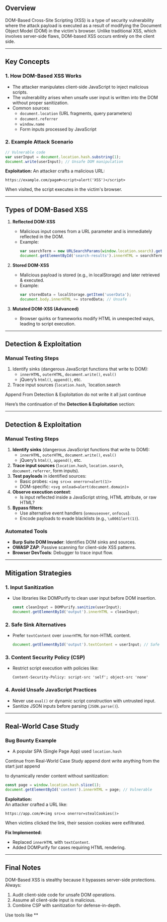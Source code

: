 
## **Overview**
DOM-Based Cross-Site Scripting (XSS) is a type of security vulnerability where the attack payload is executed as a result of modifying the Document Object Model (DOM) in the victim's browser. Unlike traditional XSS, which involves server-side flaws, DOM-based XSS occurs entirely on the client side.

---

## **Key Concepts**
### **1. How DOM-Based XSS Works**
- The attacker manipulates client-side JavaScript to inject malicious scripts.
- The vulnerability arises when unsafe user input is written into the DOM without proper sanitization.
- Common sources:
  - `document.location` (URL fragments, query parameters)
  - `document.referrer`
  - `window.name`
  - Form inputs processed by JavaScript

### **2. Example Attack Scenario**
```javascript
// Vulnerable code
var userInput = document.location.hash.substring(1);
document.write(userInput); // Unsafe DOM manipulation
```
**Exploitation:**
An attacker crafts a malicious URL:
```
https://example.com/page#<script>alert('XSS')</script>
```
When visited, the script executes in the victim's browser.

---

## **Types of DOM-Based XSS**
1. **Reflected DOM-XSS**  
   - Malicious input comes from a URL parameter and is immediately reflected in the DOM.
   - Example:  
     ```javascript
     var searchTerm = new URLSearchParams(window.location.search).get('q');
     document.getElementById('search-results').innerHTML = searchTerm; // Unsafe
     ```

2. **Stored DOM-XSS**  
   - Malicious payload is stored (e.g., in localStorage) and later retrieved & executed.
   - Example:  
     ```javascript
     var storedData = localStorage.getItem('userData');
     document.body.innerHTML += storedData; // Unsafe
     ```

3. **Mutated DOM-XSS (Advanced)**  
   - Browser quirks or frameworks modify HTML in unexpected ways, leading to script execution.

---

## **Detection & Exploitation**
### **Manual Testing Steps**
1. Identify sinks (dangerous JavaScript functions that write to DOM):
   - `innerHTML`, `outerHTML`, `document.write()`, `eval()`
   - jQuery’s `html()`, `append()`, etc.
1. Trace input sources (`location.hash`, `location.search

Append From Detection & Exploitation do not write it all just continue

 Here’s the continuation of the **Detection & Exploitation** section:

---

## **Detection & Exploitation**
### **Manual Testing Steps**
1. **Identify sinks** (dangerous JavaScript functions that write to DOM):
   - `innerHTML`, `outerHTML`, `document.write()`, `eval()`
   - jQuery’s `html()`, `append()`, etc.
2. **Trace input sources** (`location.hash`, `location.search`, `document.referrer`, form inputs).
3. **Test payloads** in identified sources:
   - Basic probes: `<img src=x onerror=alert(1)>`
   - DOM-specific: `<svg onload=alert(document.domain)>`
4. **Observe execution context**:
   - Is input reflected inside a JavaScript string, HTML attribute, or raw HTML?
5. **Bypass filters**:
   - Use alternative event handlers (`onmouseover`, `onfocus`).
   - Encode payloads to evade blacklists (e.g., `\u0061lert(1)`).

### **Automated Tools**
- **Burp Suite DOM Invader**: Identifies DOM sinks and sources.
- **OWASP ZAP**: Passive scanning for client-side XSS patterns.
- **Browser DevTools**: Debugger to trace input flow.

---

## **Mitigation Strategies**
### **1. Input Sanitization**
- Use libraries like DOMPurify to clean user input before DOM insertion.
  ```javascript
  const cleanInput = DOMPurify.sanitize(userInput);
  document.getElementById('output').innerHTML = cleanInput;
  ```

### **2. Safe Sink Alternatives**
- Prefer `textContent` over `innerHTML` for non-HTML content.
  ```javascript
  document.getElementById('output').textContent = userInput; // Safe
  ```

### **3. Content Security Policy (CSP)**
- Restrict script execution with policies like:
  ```
  Content-Security-Policy: script-src 'self'; object-src 'none'
  ```

### **4. Avoid Unsafe JavaScript Practices**
- Never use `eval()` or dynamic script construction with untrusted input.
- Sanitize JSON inputs before parsing (`JSON.parse()`).

---

## **Real-World Case Study**
### **Bug Bounty Example**
- A popular SPA (Single Page App) used `location.hash`


Continue from Real-World Case Study append dont write anything from the start just append

 to dynamically render content without sanitization:  
```javascript
const page = window.location.hash.slice(1);  
document.getElementById('content').innerHTML = page; // Vulnerable
```

**Exploitation:**  
An attacker crafted a URL like:  
```
https://app.com/#<img src=x onerror=stealCookies()>
```  
When victims clicked the link, their session cookies were exfiltrated.  

**Fix Implemented:**  
- Replaced `innerHTML` with `textContent`.  
- Added DOMPurify for cases requiring HTML rendering.  

---

## **Final Notes**
DOM-Based XSS is stealthy because it bypasses server-side protections. Always:  
1. Audit client-side code for unsafe DOM operations.  
2. Assume all client-side input is malicious.  
3. Combine CSP with sanitization for defense-in-depth.  

Use tools like **